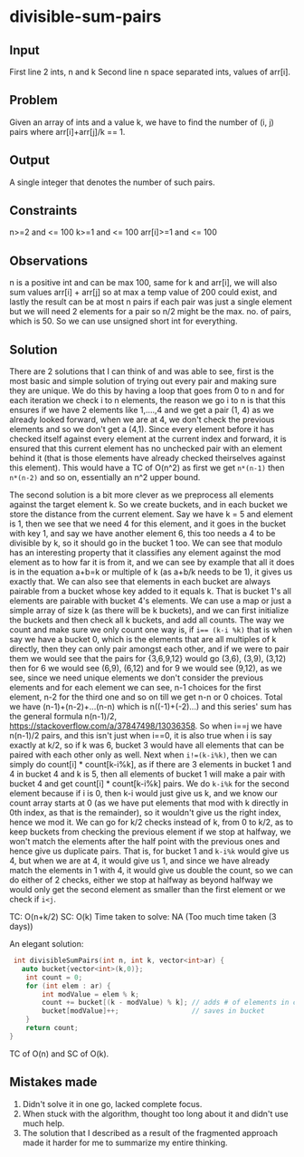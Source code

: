 # divisible-sum-pairs 
## Input 
First line 2 ints, n and k
Second line n space separated ints, values of arr[i].
## Problem 
Given an array of ints and a value k, we have to find the number of (i, j) pairs where arr[i]+arr[j]/k == 1.
## Output 
A single integer that denotes the number of such pairs.
## Constraints 
n>=2 and <= 100
k>=1 and <= 100
arr[i]>=1 and <= 100
## Observations 
n is a positive int and can be max 100, same for k and arr[i], we will also sum values arr[i] + arr[j] so at max a temp value of 200 could exist, and lastly the result can be at most n pairs if each pair was just a single element but we will need 2 elements for a pair so n/2 might be the max. no. of pairs, which is 50. 
So we can use unsigned short int for everything.
## Solution 
There are 2 solutions that I can think of and was able to see, first is the most basic and simple solution of trying out every pair and making sure they are unique. We do this by having a loop that goes from 0 to n and for each iteration we check i to n elements, the reason we go i to n is that this ensures if we have 2 elements like 1,....,4 and we get a pair (1, 4) as we already looked forward, when we are at 4, we don't check the previous elements and so we don't get a (4,1). Since every element before it has checked itself against every element at the current index and forward, it is ensured that this current element has no unchecked pair with an element behind it (that is those elements have already checked theirselves against this element).
This would have a TC of O(n^2) as first we get ``n*(n-1)`` then ``n*(n-2)`` and so on, essentially an n^2 upper bound.

The second solution is a bit more clever as we preprocess all elements against the target element k. So we create buckets, and in each bucket we store the distance from the current element. Say we have k = 5 and element is 1, then we see that we need 4 for this element, and it goes in the bucket with key 1, and say we have another element 6, this too needs a 4 to be divisible by k, so it should go in the bucket 1 too. We can see that modulo has an interesting property that it classifies any element against the mod element as to how far it is from it, and we can see by example that all it does is in the equation a+b=k or multiple of k (as a+b/k needs to be 1), it gives us exactly that. We can also see that elements in each bucket are always pairable from a bucket whose key added to it equals k. That is bucket 1's all elements are pairable with bucket 4's elements.
We can use a map or just a simple array of size k (as there will be k buckets), and we can first initialize the buckets and then check all k buckets, and add all counts.
The way we count and make sure we only count one way is, if `i== (k-i %k)` that is when say we have a bucket 0, which is the elements that are all multiples of k directly, then they can only pair amongst each other, and if we were to pair them we would see that the pairs for {3,6,9,12} would go (3,6), (3,9), (3,12) then for 6 we would see (6,9), (6,12) and for 9 we would see (9,12), as we see, since we need unique elements we don't consider the previous elements and for each element we can see, n-1 choices for the first element, n-2 for the third one and so on till we get n-n or 0 choices. Total we have (n-1)+(n-2)+...(n-n) which is n((-1)+(-2)...) and this series' sum has the general formula n(n-1)/2, https://stackoverflow.com/a/37847498/13036358. So when i==j we have n(n-1)/2 pairs, and this isn't just when i==0, it is also true when i is say exactly at k/2, so if k was 6, bucket 3 would have all elements that can be paired with each other only as well. 
Next when ``i!=(k-i%k)``, then we can simply do count[i] * count[k-i%k], as if there are 3 elements in bucket 1 and 4 in bucket 4 and k is 5, then all elements of bucket 1 will make a pair with bucket 4 and get count[i] * count[k-i%k] pairs.
We do ``k-i%k`` for the second element because if i is 0, then k-i would just give us k, and we know our count array starts at 0 (as we have put elements that mod with k directly in 0th index, as that is the remainder), so it wouldn't give us the right index, hence we mod it.
We can go for k/2 checks instead of k, from 0 to k/2, as to keep buckets from checking the previous element if we stop at halfway, we won't match the elements after the half point with the previous ones and hence give us duplicate pairs. That is, for bucket 1 and `k-i%k` would give us 4, but when we are at 4, it would give us 1, and since we have already match the elements in 1 with 4, it would give us double the count, so we can do either of 2 checks, either we stop at halfway as beyond halfway we would only get the second element as smaller than the first element or we check if ``i<j``.

TC: O(n+k/2) SC: O(k) Time taken to solve: NA (Too much time taken (3 days))

An elegant solution:
```cpp
 int divisibleSumPairs(int n, int k, vector<int>ar) {
   auto bucket{vector<int>(k,0)};
    int count = 0;
    for (int elem : ar) {
        int modValue = elem % k;
        count += bucket[(k - modValue) % k]; // adds # of elements in complement bucket
        bucket[modValue]++;                  // saves in bucket
    }
    return count;
}

```
TC of O(n) and SC of O(k).
## Mistakes made 

1. Didn't solve it in one go, lacked complete focus.
2. When stuck with the algorithm, thought too long about it and didn't use much help.
3. The solution that I described as a result of the fragmented approach made it harder for me to summarize my entire thinking.